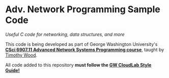 # Adv. Network Programming Sample Code
*Useful C code for networking, data structures, and more*

This code is being developed as part of George Washington University's **[CSci 6907.11 Advanced Network Systems Programming course](http://faculty.cs.gwu.edu/~timwood/wiki/doku.php/teaching:s2015:advnet:home)**, taught by [Timothy Wood](http://faculty.cs.gwu.edu/~timwood).

All code added to this repository **must follow the [GW CloudLab Style Guide!](https://github.com/gwAdvNet2015/adv-net-samples/blob/master/styleguide.md)**
